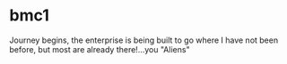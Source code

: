# bmc1
Journey begins, the enterprise is being built to go where I have not been before, but most are already there!...you "Aliens"
